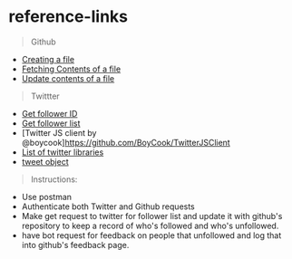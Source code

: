 # reference-links

> Github

- [Creating a file](https://developer.github.com/v3/repos/contents/#create-a-file)
- [Fetching Contents of a file](https://developer.github.com/v3/repos/contents/)
- [Update contents of a file](https://developer.github.com/v3/repos/contents/#update-a-file)

> Twittter

- [Get follower ID](https://developer.twitter.com/en/docs/accounts-and-users/follow-search-get-users/api-reference/get-followers-ids)
- [Get follower list](https://developer.twitter.com/en/docs/accounts-and-users/follow-search-get-users/api-reference/get-followers-list)
- [Twitter JS client by @boycook]https://github.com/BoyCook/TwitterJSClient
- [List of twitter libraries](https://developer.twitter.com/en/docs/developer-utilities/twitter-libraries)
- [tweet object](https://developer.twitter.com/en/docs/tweets/data-dictionary/overview/tweet-object)


> Instructions:

- Use postman
- Authenticate both Twitter and Github requests
- Make get request to twitter for follower list and update it with github's repository to keep a record of who's followed and who's unfollowed.
- have bot request for feedback on people that unfollowed and log that into github's feedback page.


